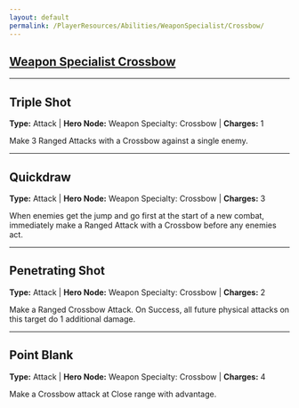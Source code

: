 ```yaml
---
layout: default
permalink: /PlayerResources/Abilities/WeaponSpecialist/Crossbow/
---
```

## [Weapon Specialist Crossbow](#Crossbow)

------------------------------------------------

## Triple Shot

**Type:** Attack 
| **Hero Node:** Weapon Specialty: Crossbow 
| **Charges:** 1

Make 3 Ranged Attacks with a Crossbow against a single enemy.

------------------------------------------------

## Quickdraw

**Type:** Attack 
| **Hero Node:** Weapon Specialty: Crossbow 
| **Charges:** 3

When enemies get the jump and go first at the start of a new combat, immediately make a Ranged Attack with a Crossbow before any enemies act.

------------------------------------------------

## Penetrating Shot

**Type:** Attack 
| **Hero Node:** Weapon Specialty: Crossbow 
| **Charges:** 2

Make a Ranged Crossbow Attack. On Success, all future physical attacks on this target do 1 additional damage.

------------------------------------------------

## Point Blank

**Type:** Attack 
| **Hero Node:** Weapon Specialty: Crossbow 
| **Charges:** 4

Make a Crossbow attack at Close range with advantage.